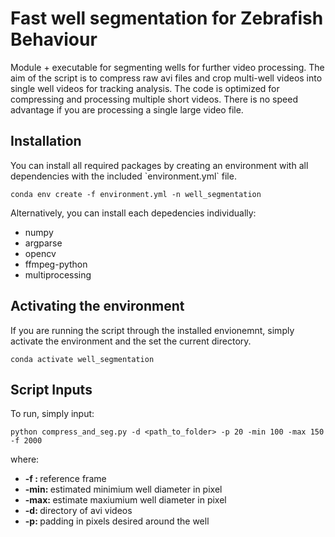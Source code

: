 # Fast well segmentation for Zebrafish Behaviour

Module + executable for segmenting wells for further video processing. The aim of the script is to compress raw avi files and crop multi-well videos into single well videos for tracking analysis. The code is optimized for compressing and processing multiple short videos. There is no speed advantage if you are processing a single large video file.

<h2> Installation </h2>
You can install all required packages by creating an environment with all dependencies with the included `environment.yml` file.
<p> </p>

```
conda env create -f environment.yml -n well_segmentation
```

<p> </p>
<p> Alternatively, you can install each depedencies individually: </p>
<ul>
    <li> numpy </li> 
    <li> argparse </li> 
    <li> opencv </li> 
    <li> ffmpeg-python </li>
    <li> multiprocessing </li>
</ul>
  

<h2> Activating the environment </h2>
If you are running the script through the installed envionemnt, simply activate the environment and the set the current directory.
<p> </p>

```
conda activate well_segmentation
```

<h2> Script Inputs </h2>
To run, simply input:
<p> </p>

```
python compress_and_seg.py -d <path_to_folder> -p 20 -min 100 -max 150 -f 2000 
```

where:
<ul>
    <li> <strong> -f : </strong> reference frame </li> 
    <li> <strong> -min: </strong> estimated minimium well diameter in pixel </li> 
    <li> <strong> -max: </strong> estimate maxiumium well diameter in pixel </li> 
    <li> <strong> -d: </strong> directory of avi videos </li>
    <li> <strong> -p: </strong> padding in pixels desired around the well </li>
</ul>

